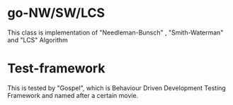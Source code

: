 # go-NW/SW/LCS
 This class is implementation of "Needleman-Bunsch" , "Smith-Waterman" and "LCS" Algorithm 

# Test-framework
 This is tested by "Gospel", which is Behaviour Driven Development Testing Framework and named after a certain movie.
